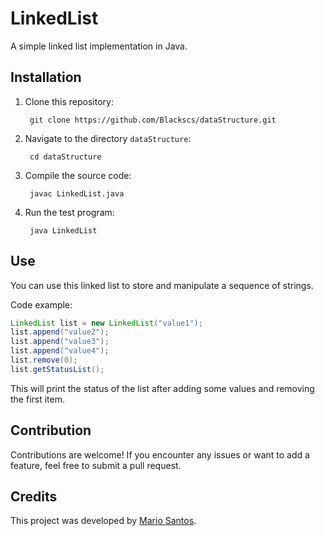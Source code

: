 
# LinkedList

A simple linked list implementation in Java.

## Installation

1. Clone this repository:
   ```
    git clone https://github.com/Blackscs/dataStructure.git
   ```

2. Navigate to the directory `dataStructure`:
   ```
    cd dataStructure
   ```

3. Compile the source code:
   ```
    javac LinkedList.java
   ```

4. Run the test program:
   ```
    java LinkedList
   ```

## Use

You can use this linked list to store and manipulate a sequence of strings.

Code example:

```java
LinkedList list = new LinkedList("value1");
list.append("value2");
list.append("value3");
list.append("value4");
list.remove(0);
list.getStatusList();
```

This will print the status of the list after adding some values and removing the first item.

## Contribution

Contributions are welcome! If you encounter any issues or want to add a feature, feel free to submit a pull request.

## Credits

This project was developed by [Mario Santos](https://github.com/Blackscs).

